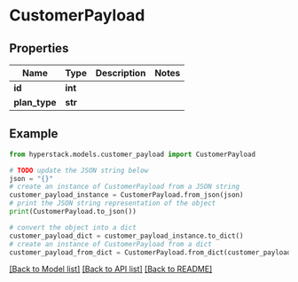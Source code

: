 # CustomerPayload


## Properties

Name | Type | Description | Notes
------------ | ------------- | ------------- | -------------
**id** | **int** |  | 
**plan_type** | **str** |  | 

## Example

```python
from hyperstack.models.customer_payload import CustomerPayload

# TODO update the JSON string below
json = "{}"
# create an instance of CustomerPayload from a JSON string
customer_payload_instance = CustomerPayload.from_json(json)
# print the JSON string representation of the object
print(CustomerPayload.to_json())

# convert the object into a dict
customer_payload_dict = customer_payload_instance.to_dict()
# create an instance of CustomerPayload from a dict
customer_payload_from_dict = CustomerPayload.from_dict(customer_payload_dict)
```
[[Back to Model list]](../README.md#documentation-for-models) [[Back to API list]](../README.md#documentation-for-api-endpoints) [[Back to README]](../README.md)


